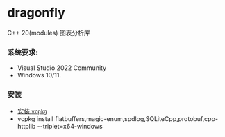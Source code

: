 # dragonfly
C++ 20(modules) 图表分析库
### 系统要求:
- Visual Studio 2022 Community
- Windows 10/11.

### 安装
- [安装 `vcpkg`](https://github.com/microsoft/vcpkg)
- vcpkg install flatbuffers,magic-enum,spdlog,SQLiteCpp,protobuf,cpp-httplib --triplet=x64-windows
